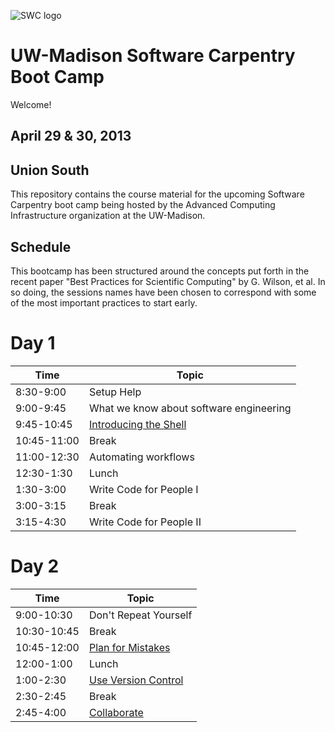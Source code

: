 ![SWC logo](http://software-carpentry.org/img/software-carpentry-banner.png)

UW-Madison Software Carpentry Boot Camp
=======================================
Welcome!

April 29 & 30, 2013
--------------------

Union South
--------------

This repository contains the course material for the upcoming Software
Carpentry boot camp being hosted by the Advanced Computing
Infrastructure organization at the UW-Madison.

Schedule
-----------

This bootcamp has been structured around the concepts put forth in the
recent paper "Best Practices for Scientific Computing" by G. Wilson,
et al. In so doing, the sessions names have been chosen to correspond
with some of the most important practices to start early.

Day 1
=======

| Time         | Topic                                   |
| ------------ | --------------------------------------- |
| 8:30-9:00    | Setup Help                              |
| 9:00-9:45    | What we know about software engineering |
| 9:45-10:45   | [Introducing the Shell](shell/Readme.md)|
| 10:45-11:00  | Break                                   |
| 11:00-12:30  | Automating workflows                    |
| 12:30-1:30   | Lunch                                   |
| 1:30-3:00    | Write Code for People I                 |
| 3:00-3:15    | Break                                   |
| 3:15-4:30    | Write Code for People II                |

Day 2
======

| Time         | Topic                                   |
| ------------ | --------------------------------------- |
| 9:00-10:30   | Don't Repeat Yourself                   |
| 10:30-10:45  | Break                                   |
| 10:45-12:00  | [Plan for Mistakes](python/testing/Readme.md) |
| 12:00-1:00   | Lunch                                   |
| 1:00-2:30    | [Use Version Control](version-control/git/local/Readme.md) |
| 2:30-2:45    | Break                                   |
| 2:45-4:00    | [Collaborate](version-control/git/remote/Readme.md)        |
